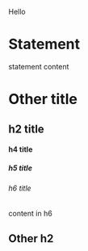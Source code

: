 Hello
# Statement
statement content
# Other title
## h2 title
#### h4 title
##### h5 title
###### h6 title
content in h6
## Other h2


